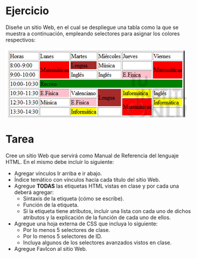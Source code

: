 # Ejercicio
Diseñe un sitio Web, en el cual se despliegue una tabla como la que se muestra a continuación, empleando selectores para asignar los colores respectivos:

![Ejercicio Selectores CSS](https://github.com/walterarriaza/CursoDesarrolloWeb/blob/main/02-%20CursoCSS/Clase_2/assets/ejercicio-selectores.png)

# Tarea
Cree un sitio Web que servirá como Manual de Referencia del lenguaje HTML. En el mismo debe incluir lo siguiente:
- Agregar vínculos Ir arriba e ir abajo.
- Índice temático con vínculos hacia cada título del sitio Web.
- Agregue **TODAS** las etiquetas HTML vistas en clase y por cada una deberá agregar:
  - Sintaxis de la etiqueta (cómo se escribe).
  - Función de la etiqueta.
  - Si la etiqueta tiene atributos, incluir una lista con cada uno de dichos atributos y la explicación de la función de cada uno de ellos. 
- Agregue una hoja externa de CSS que incluya lo siguiente:
  - Por lo menos 5 selectores de clase.
  - Por lo menos 5 selectores de ID.
  - Incluya algunos de los selectores avanzados vistos en clase. 
- Agregue FavIcon al sitio Web.
   

